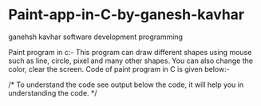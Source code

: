 # Paint-app-in-C-by-ganesh-kavhar
ganehsh kavhar software development programming


Paint program in c:- This program can draw different shapes using mouse such as line, circle, pixel and many other shapes. You can also change the color, clear the screen. Code of paint program in C is given below:-

/* To understand the code see output below the code, it will help you in understanding the code. */
